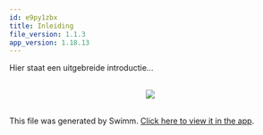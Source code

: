 ```yaml
---
id: e9py1zbx
title: Inleiding
file_version: 1.1.3
app_version: 1.18.13
---
```


Hier staat een uitgebreide introductie...

<br/>

<div align="center"><img src="https://firebasestorage.googleapis.com/v0/b/swimmio-content/o/repositories%2FZ2l0aHViJTNBJTNBVnVlM3BsYXlncm91bmQlM0ElM0FtaWNrc3A%3D%2Fbf0715d8-caf3-452b-9a14-7ba5c89780fb.png?alt=media&token=e42a69f5-0ab8-4932-8d2a-f2cfba5dd8a2" style="width:'100%'"/></div>

<br/>

This file was generated by Swimm. [Click here to view it in the app](https://app.swimm.io/repos/Z2l0aHViJTNBJTNBVnVlM3BsYXlncm91bmQlM0ElM0FtaWNrc3A=/docs/e9py1zbx).
